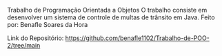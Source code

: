 Trabalho de Programação Orientada a Objetos
O trabalho consiste em desenvolver um sistema de controle de multas de trânsito em Java.
Feito por: Benafle Soares da Hora

Link do Repositório: https://github.com/benafle1102/Trabalho-de-POO-2/tree/main
